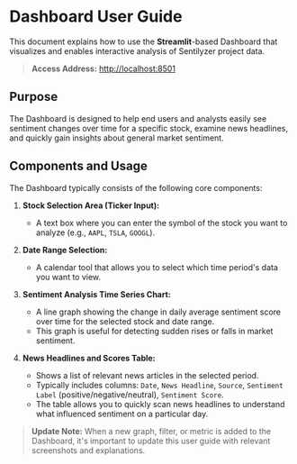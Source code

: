 # Dashboard User Guide

This document explains how to use the **Streamlit**-based Dashboard that visualizes and enables interactive analysis of Sentilyzer project data.

> **Access Address:** [http://localhost:8501](http://localhost:8501)

## Purpose

The Dashboard is designed to help end users and analysts easily see sentiment changes over time for a specific stock, examine news headlines, and quickly gain insights about general market sentiment.

## Components and Usage

The Dashboard typically consists of the following core components:

1.  **Stock Selection Area (Ticker Input):**
    - A text box where you can enter the symbol of the stock you want to analyze (e.g., `AAPL`, `TSLA`, `GOOGL`).

2.  **Date Range Selection:**
    - A calendar tool that allows you to select which time period's data you want to view.

3.  **Sentiment Analysis Time Series Chart:**
    - A line graph showing the change in daily average sentiment score over time for the selected stock and date range.
    - This graph is useful for detecting sudden rises or falls in market sentiment.

4.  **News Headlines and Scores Table:**
    - Shows a list of relevant news articles in the selected period.
    - Typically includes columns: `Date`, `News Headline`, `Source`, `Sentiment Label` (positive/negative/neutral), `Sentiment Score`.
    - The table allows you to quickly scan news headlines to understand what influenced sentiment on a particular day.

> **Update Note:** When a new graph, filter, or metric is added to the Dashboard, it's important to update this user guide with relevant screenshots and explanations.
